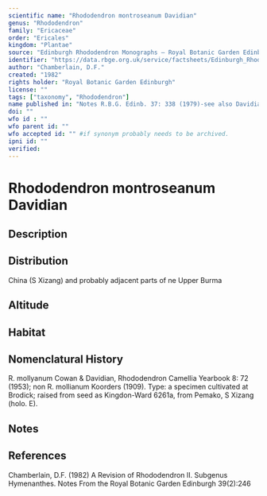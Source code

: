 ```yaml
---
scientific name: "Rhododendron montroseanum Davidian"
genus: "Rhododendron"
family: "Ericaceae"
order: "Ericales"
kingdom: "Plantae"
source: "Edinburgh Rhododendron Monographs – Royal Botanic Garden Edinburgh"
identifier: "https://data.rbge.org.uk/service/factsheets/Edinburgh_Rhododendron_Monographs.xhtml"
author: "Chamberlain, D.F."
created: "1982"
rights holder: "Royal Botanic Garden Edinburgh"
license: ""
tags: ["taxonomy", "Rhododendron"]
name published in: "Notes R.B.G. Edinb. 37: 338 (1979)-see also Davidian, Quart. J. American Rhododendron Soc. 21: 81 et sec. (1978)"
doi: ""
wfo id : ""
wfo parent id: ""
wfo accepted id: "" #if synonym probably needs to be archived.                      
ipni id: ""
verified:
---
```


                       

# Rhododendron montroseanum Davidian

## Description


## Distribution
China (S Xizang) and probably adjacent parts of ne Upper Burma

## Altitude


## Habitat


## Nomenclatural History
R. mollyanum Cowan & Davidian, Rhododendron Camellia Yearbook 8: 72 (1953); non R. mollianum Koorders (1909). Type: a specimen cultivated at Brodick; raised from seed as Kingdon-Ward 6261a, from Pemako, S Xizang (holo. E).
                       
## Notes


## References

Chamberlain, D.F. (1982) A Revision of Rhododendron II. Subgenus Hymenanthes. Notes From the Royal Botanic Garden Edinburgh 39(2):246
